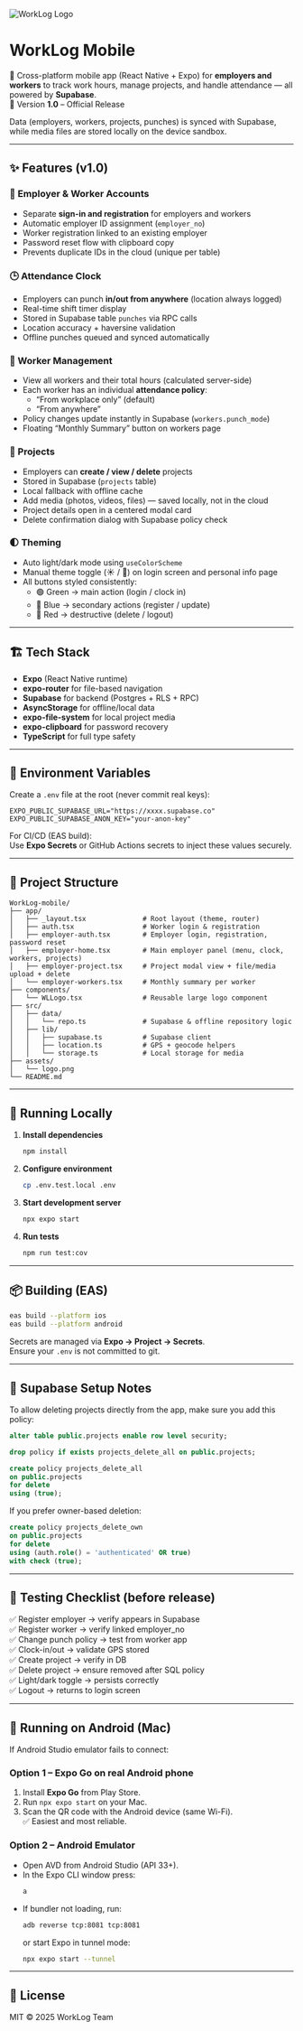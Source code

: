 ![WorkLog Logo](./assets/logo.png)

# WorkLog Mobile

📱 Cross-platform mobile app (React Native + Expo) for **employers and workers** to track work hours, manage projects, and handle attendance — all powered by **Supabase**.  
🎉 Version **1.0** – Official Release  

Data (employers, workers, projects, punches) is synced with Supabase, while media files are stored locally on the device sandbox.

---

## ✨ Features (v1.0)

### 👥 Employer & Worker Accounts
- Separate **sign-in and registration** for employers and workers  
- Automatic employer ID assignment (`employer_no`)  
- Worker registration linked to an existing employer  
- Password reset flow with clipboard copy  
- Prevents duplicate IDs in the cloud (unique per table)

### 🕒 Attendance Clock
- Employers can punch **in/out from anywhere** (location always logged)  
- Real-time shift timer display  
- Stored in Supabase table `punches` via RPC calls  
- Location accuracy + haversine validation  
- Offline punches queued and synced automatically

### 👷 Worker Management
- View all workers and their total hours (calculated server-side)  
- Each worker has an individual **attendance policy**:
  - “From workplace only” (default)
  - “From anywhere”
- Policy changes update instantly in Supabase (`workers.punch_mode`)
- Floating “Monthly Summary” button on workers page

### 🧱 Projects
- Employers can **create / view / delete** projects  
- Stored in Supabase (`projects` table)  
- Local fallback with offline cache  
- Add media (photos, videos, files) — saved locally, not in the cloud  
- Project details open in a centered modal card  
- Delete confirmation dialog with Supabase policy check

### 🌓 Theming
- Auto light/dark mode using `useColorScheme`  
- Manual theme toggle (☀️ / 🌙) on login screen and personal info page  
- All buttons styled consistently:
  - 🟢 Green → main action (login / clock in)  
  - 🔵 Blue → secondary actions (register / update)  
  - 🔴 Red → destructive (delete / logout)

---

## 🏗️ Tech Stack

- **Expo** (React Native runtime)  
- **expo-router** for file-based navigation  
- **Supabase** for backend (Postgres + RLS + RPC)  
- **AsyncStorage** for offline/local data  
- **expo-file-system** for local project media  
- **expo-clipboard** for password recovery  
- **TypeScript** for full type safety  

---

## 🔑 Environment Variables

Create a `.env` file at the root (never commit real keys):

```env
EXPO_PUBLIC_SUPABASE_URL="https://xxxx.supabase.co"
EXPO_PUBLIC_SUPABASE_ANON_KEY="your-anon-key"
```

For CI/CD (EAS build):  
Use **Expo Secrets** or GitHub Actions secrets to inject these values securely.

---

## 📂 Project Structure

```
WorkLog-mobile/
├── app/
│   ├── _layout.tsx              # Root layout (theme, router)
│   ├── auth.tsx                 # Worker login & registration
│   ├── employer-auth.tsx        # Employer login, registration, password reset
│   ├── employer-home.tsx        # Main employer panel (menu, clock, workers, projects)
│   ├── employer-project.tsx     # Project modal view + file/media upload + delete
│   └── employer-workers.tsx     # Monthly summary per worker
├── components/
│   └── WLLogo.tsx               # Reusable large logo component
├── src/
│   ├── data/
│   │   └── repo.ts              # Supabase & offline repository logic
│   ├── lib/
│   │   ├── supabase.ts          # Supabase client
│   │   ├── location.ts          # GPS + geocode helpers
│   │   └── storage.ts           # Local storage for media
├── assets/
│   └── logo.png
└── README.md
```

---

## 🚀 Running Locally

1. **Install dependencies**
   ```bash
   npm install
   ```

2. **Configure environment**
   ```bash
   cp .env.test.local .env
   ```

3. **Start development server**
   ```bash
   npx expo start
   ```

4. **Run tests**
   ```bash
   npm run test:cov
   ```

---

## 📦 Building (EAS)

```bash
eas build --platform ios
eas build --platform android
```

Secrets are managed via **Expo → Project → Secrets**.  
Ensure your `.env` is not committed to git.

---

## 🧩 Supabase Setup Notes

To allow deleting projects directly from the app, make sure you add this policy:

```sql
alter table public.projects enable row level security;

drop policy if exists projects_delete_all on public.projects;

create policy projects_delete_all
on public.projects
for delete
using (true);
```

If you prefer owner-based deletion:
```sql
create policy projects_delete_own
on public.projects
for delete
using (auth.role() = 'authenticated' OR true)
with check (true);
```

---

## 🧪 Testing Checklist (before release)

✅ Register employer → verify appears in Supabase  
✅ Register worker → verify linked employer_no  
✅ Change punch policy → test from worker app  
✅ Clock-in/out → validate GPS stored  
✅ Create project → verify in DB  
✅ Delete project → ensure removed after SQL policy  
✅ Light/dark toggle → persists correctly  
✅ Logout → returns to login screen

---

## 📱 Running on Android (Mac)

If Android Studio emulator fails to connect:

### Option 1 – Expo Go on real Android phone
1. Install **Expo Go** from Play Store.  
2. Run `npx expo start` on your Mac.  
3. Scan the QR code with the Android device (same Wi-Fi).  
✅ Easiest and most reliable.

### Option 2 – Android Emulator
- Open AVD from Android Studio (API 33+).  
- In the Expo CLI window press:
  ```bash
  a
  ```
- If bundler not loading, run:
  ```bash
  adb reverse tcp:8081 tcp:8081
  ```
  or start Expo in tunnel mode:
  ```bash
  npx expo start --tunnel
  ```

---

## 📝 License

MIT © 2025 WorkLog Team
